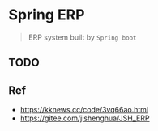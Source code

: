 # Spring ERP
> ERP system built by `Spring boot`

## TODO

## Ref
- https://kknews.cc/code/3vq66ao.html
- https://gitee.com/jishenghua/JSH_ERP